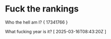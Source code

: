 # Fuck the rankings

Who the hell am I?
{ 17341766 }

What fucking year is it?
[ 2025-03-16T08:43:20Z ]
